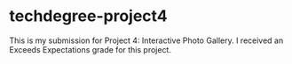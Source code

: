 # techdegree-project4

This is my submission for Project 4: Interactive Photo Gallery. I received an Exceeds Expectations grade for this project.
